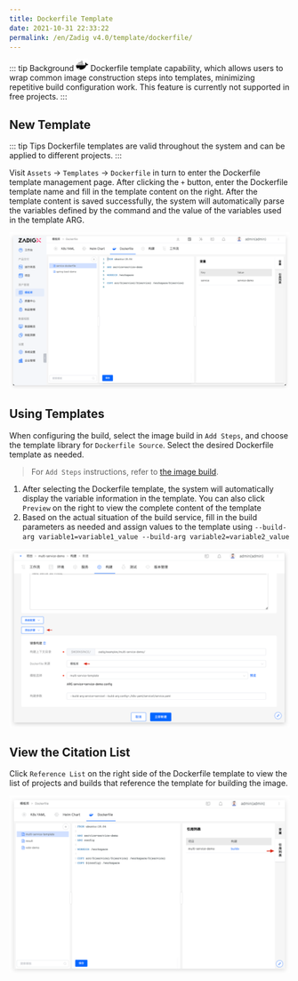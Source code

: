 ```yaml
---
title: Dockerfile Template
date: 2021-10-31 22:33:22
permalink: /en/Zadig v4.0/template/dockerfile/
---
```


::: tip Background
<img style="width:22px; height:22px" src="../../../../_images/docker.svg"></img> Dockerfile template capability, which allows users to wrap common image construction steps into templates, minimizing repetitive build configuration work. This feature is currently not supported in free projects.
:::

## New Template

::: tip Tips
Dockerfile templates are valid throughout the system and can be applied to different projects.
:::

Visit `Assets` → `Templates` → `Dockerfile` in turn to enter the Dockerfile template management page. After clicking the `+` button, enter the Dockerfile template name and fill in the template content on the right. After the template content is saved successfully, the system will automatically parse the variables defined by the command and the value of the variables used in the template ARG.

![Add Dockerfile template](../../../../_images/create_dockerfile_template.png)

## Using Templates

When configuring the build, select the image build in `Add Steps`, and choose the template library for `Dockerfile Source`. Select the desired Dockerfile template as needed.

> For `Add Steps` instructions, refer to [the image build](/en/Zadig%20v4.0/project/build/#add-more-build-steps).

1. After selecting the Dockerfile template, the system will automatically display the variable information in the template. You can also click `Preview` on the right to view the complete content of the template
2. Based on the actual situation of the build service, fill in the build parameters as needed and assign values to the template using `--build-arg variable1=variable1_value --build-arg variable2=variable2_value`

![Using Dockerfile templates](../../../../_images/use_dockerfile_template.png)

## View the Citation List

Click `Reference List` on the right side of the Dockerfile template to view the list of projects and builds that reference the template for building the image.

![View Dockerfile template reference list](../../../../_images/show_dockerfile_template_ref.png)